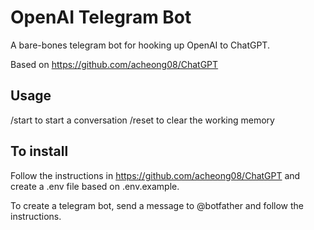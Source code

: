 # OpenAI Telegram Bot

A bare-bones telegram bot for hooking up OpenAI to ChatGPT.

Based on https://github.com/acheong08/ChatGPT

## Usage

/start to start a conversation
/reset to clear the working memory

## To install
Follow the instructions in https://github.com/acheong08/ChatGPT and create a .env file based on .env.example. 

To create a telegram bot, send a message to @botfather and follow the instructions.